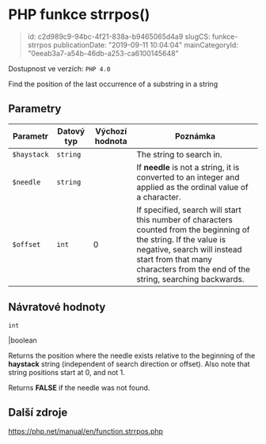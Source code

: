 PHP funkce strrpos()
================================

> id: c2d989c9-94bc-4f21-838a-b9465065d4a9
> slugCS: funkce-strrpos
> publicationDate: "2019-09-11 10:04:04"
> mainCategoryId: "0eeab3a7-a54b-46db-a253-ca6100145648"

Dostupnost ve verzích: `PHP 4.0`

Find the position of the last occurrence of a substring in a string


Parametry
--------------

| Parametr | Datový typ | Výchozí hodnota | Poznámka |
|-----|-----|-----|-----|
| `$haystack` | `string` |  | The string to search in. |
| `$needle` | `string` |  | If <b>needle</b> is not a string, it is converted to an integer and applied as the ordinal value of a character. |
| `$offset` | `int` | 0 | If specified, search will start this number of characters counted from the beginning of the string. If the value is negative, search will instead start from that many characters from the end of the string, searching backwards. |


Návratové hodnoty
----------------

`int`

|boolean <p>
Returns the position where the needle exists relative to the beginning of
the <b>haystack</b> string (independent of search direction
or offset).
Also note that string positions start at 0, and not 1.
</p>
<p>
Returns <b>FALSE</b> if the needle was not found.
</p>

Další zdroje
------------

https://php.net/manual/en/function.strrpos.php
